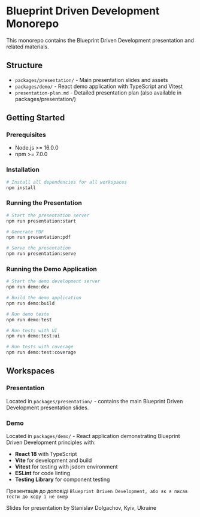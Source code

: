 # Blueprint Driven Development Monorepo

This monorepo contains the Blueprint Driven Development presentation and related materials.

## Structure

- `packages/presentation/` - Main presentation slides and assets
- `packages/demo/` - React demo application with TypeScript and Vitest
- `presentation-plan.md` - Detailed presentation plan (also available in packages/presentation/)

## Getting Started

### Prerequisites
- Node.js >= 16.0.0
- npm >= 7.0.0

### Installation
```bash
# Install all dependencies for all workspaces
npm install
```

### Running the Presentation
```bash
# Start the presentation server
npm run presentation:start

# Generate PDF
npm run presentation:pdf

# Serve the presentation
npm run presentation:serve
```

### Running the Demo Application
```bash
# Start the demo development server
npm run demo:dev

# Build the demo application
npm run demo:build

# Run demo tests
npm run demo:test

# Run tests with UI
npm run demo:test:ui

# Run tests with coverage
npm run demo:test:coverage
```

## Workspaces

### Presentation
Located in `packages/presentation/` - contains the main Blueprint Driven Development presentation slides.

### Demo
Located in `packages/demo/` - React application demonstrating Blueprint Driven Development principles with:
- **React 18** with TypeScript
- **Vite** for development and build
- **Vitest** for testing with jsdom environment
- **ESLint** for code linting
- **Testing Library** for component testing

Презентація до доповіді `Blueprint Driven Development, або як я писав тести до коду і не вмер`

Slides for presentation by Stanislav Dolgachov, Kyiv, Ukraine
